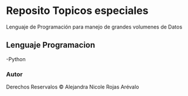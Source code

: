 # Reposito Topicos especiales
Lenguaje de Programación para manejo de grandes volumenes de Datos

## Lenguaje Programacion

-Python

### Autor
Derechos Reservalos © Alejandra Nicole Rojas Arévalo